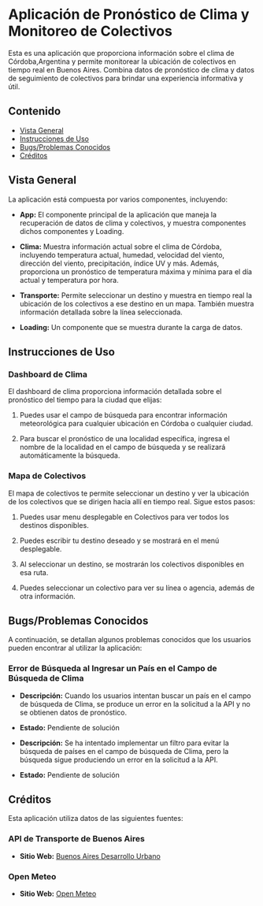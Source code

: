 # Aplicación de Pronóstico de Clima y Monitoreo de Colectivos

Esta es una aplicación que proporciona información sobre el clima de Córdoba,Argentina y permite monitorear la ubicación de colectivos en tiempo real en Buenos Aires. Combina datos de pronóstico de clima y datos de seguimiento de colectivos para brindar una experiencia informativa y útil.

## Contenido

- [Vista General](#vista-general)
- [Instrucciones de Uso](#instrucciones-de-uso)
- [Bugs/Problemas Conocidos](#bugsproblemas-conocidos)
- [Créditos](#créditos)

## Vista General

La aplicación está compuesta por varios componentes, incluyendo:

- **App:** El componente principal de la aplicación que maneja la recuperación de datos de clima y colectivos, y muestra componentes dichos componentes y Loading.

- **Clima:** Muestra información actual sobre el clima de Córdoba, incluyendo temperatura actual, humedad, velocidad del viento, dirección del viento, precipitación, índice UV y más. Además, proporciona un pronóstico de temperatura máxima y mínima para el día actual y temperatura por hora.

- **Transporte:** Permite seleccionar un destino y muestra en tiempo real la ubicación de los colectivos a ese destino en un mapa. También muestra información detallada sobre la línea seleccionada.

- **Loading:** Un componente que se muestra durante la carga de datos.

## Instrucciones de Uso

### Dashboard de Clima

El dashboard de clima proporciona información detallada sobre el pronóstico del tiempo para la ciudad que elijas:

1. Puedes usar el campo de búsqueda para encontrar información meteorológica para cualquier ubicación en Córdoba o cualquier ciudad.

2. Para buscar el pronóstico de una localidad específica, ingresa el nombre de la localidad en el campo de búsqueda y se realizará automáticamente la búsqueda. 

### Mapa de Colectivos

El mapa de colectivos te permite seleccionar un destino y ver la ubicación de los colectivos que se dirigen hacia allí en tiempo real. Sigue estos pasos:

1. Puedes usar menu desplegable en Colectivos para ver todos los destinos disponibles.

2. Puedes escribir tu destino deseado y se mostrará en el menú desplegable.

3. Al seleccionar un destino, se mostrarán los colectivos disponibles en esa ruta.

4. Puedes seleccionar un colectivo para ver su línea o agencia, además de otra información. 

## Bugs/Problemas Conocidos

A continuación, se detallan algunos problemas conocidos que los usuarios pueden encontrar al utilizar la aplicación:

### Error de Búsqueda al Ingresar un País en el Campo de Búsqueda de Clima

- **Descripción:** Cuando los usuarios intentan buscar un país en el campo de búsqueda de Clima, se produce un error en la solicitud a la API y no se obtienen datos de pronóstico.
- **Estado:** Pendiente de solución

- **Descripción:** Se ha intentado implementar un filtro para evitar la búsqueda de países en el campo de búsqueda de Clima, pero la búsqueda sigue produciendo un error en la solicitud a la API.
- **Estado:** Pendiente de solución

## Créditos

Esta aplicación utiliza datos de las siguientes fuentes:

### API de Transporte de Buenos Aires

- **Sitio Web:** [Buenos Aires Desarrollo Urbano](https://buenosaires.gob.ar/desarrollourbano/transporte/apitransporte)

### Open Meteo

- **Sitio Web:** [Open Meteo](https://open-meteo.com/en/docs)